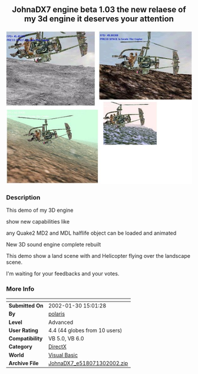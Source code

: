 ﻿<div align="center">

## JohnaDX7 engine beta 1\.03 the new relaese of my 3d engine it deserves your attention

<img src="PIC2002130913379181.jpg">
</div>

### Description

This demo of my 3D engine

show new capabilities like

any Quake2 MD2 and MDL halflife object can be loaded and animated

New 3D sound engine complete rebuilt

This demo show a land scene with and Helicopter flying over the landscape scene.

I'm waiting for your feedbacks and your votes.
 
### More Info
 


<span>             |<span>
---                |---
**Submitted On**   |2002-01-30 15:01:28
**By**             |[polaris](https://github.com/Planet-Source-Code/PSCIndex/blob/master/ByAuthor/polaris.md)
**Level**          |Advanced
**User Rating**    |4.4 (44 globes from 10 users)
**Compatibility**  |VB 5\.0, VB 6\.0
**Category**       |[DirectX](https://github.com/Planet-Source-Code/PSCIndex/blob/master/ByCategory/directx__1-44.md)
**World**          |[Visual Basic](https://github.com/Planet-Source-Code/PSCIndex/blob/master/ByWorld/visual-basic.md)
**Archive File**   |[JohnaDX7\_e518071302002\.zip](https://github.com/Planet-Source-Code/polaris-johnadx7-engine-beta-1-03-the-new-relaese-of-my-3d-engine-it-deserves-your-attenti__1-31305/archive/master.zip)








